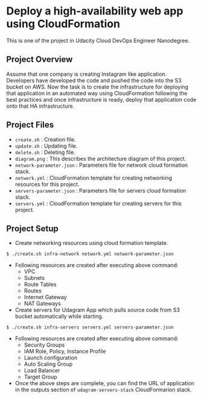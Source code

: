 # Deploy a high-availability web app using CloudFormation
This is one of the project in Udacity Cloud DevOps Engineer Nanodegree.

## Project Overview
Assume that one company is creating Instagram like application. Developers have developed the code and pushed the code into the S3 bucket on AWS. Now the task is to create the infrastructure for deploying that application in an automated way using CloudFormation following the best practices and once infrastructure is ready, deploy that application code onto that HA infrastructure.

## Project Files
- `create.sh` : Creation file.
- `update.sh` : Updating file.
- `delete.sh` : Deleting file.
- `diagram.png` : This describes the architecture diagram of this project.
- `network-parameter.json` : Parameters file for network cloud formation stack.
- `network.yml` : CloudFormation template for creating networking resources for this project.
- `servers-parameter.json` : Parameters file for servers cloud formation stack.
- `servers.yml` : CloudFormation template for creating servers for this project.

## Project Setup

- Create networking resources using cloud formation template.
```
$ ./create.sh infra-network network.yml network-parameter.json
```
-   Following resources are created after executing above command:
    -   VPC
    -   Subnets
    -   Route Tables
    -   Routes
    -   Internet Gateway
    -   NAT Gateways
- Create servers for Udagram App which pulls source code from S3 bucket automatically while starting.
```
$ ./create.sh infra-servers servers.yml servers-parameter.json
```
-   Following resources are created after executing above command:
    -   Security Groups
    -   IAM Role, Policy, Instance Profile
    -   Launch configuration
    -   Auto Scaling Group
    -   Load Balancer
    -   Target Group
- Once the above steps are complete, you can find the URL of application in the outputs section of `udagram-servers-stack` CloudFormarion stack.
